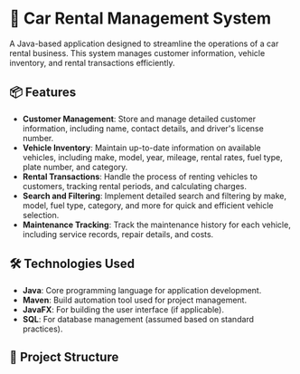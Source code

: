 # 🚗 Car Rental Management System

A Java-based application designed to streamline the operations of a car rental business. This system manages customer information, vehicle inventory, and rental transactions efficiently.

## 📦 Features

- **Customer Management**: Store and manage detailed customer information, including name, contact details, and driver's license number.
- **Vehicle Inventory**: Maintain up-to-date information on available vehicles, including make, model, year, mileage, rental rates, fuel type, plate number, and category.
- **Rental Transactions**: Handle the process of renting vehicles to customers, tracking rental periods, and calculating charges.
- **Search and Filtering**: Implement detailed search and filtering by make, model, fuel type, category, and more for quick and efficient vehicle selection.
- **Maintenance Tracking**: Track the maintenance history for each vehicle, including service records, repair details, and costs.

## 🛠️ Technologies Used

- **Java**: Core programming language for application development.
- **Maven**: Build automation tool used for project management.
- **JavaFX**: For building the user interface (if applicable).
- **SQL**: For database management (assumed based on standard practices).

## 📁 Project Structure

